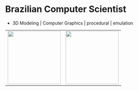 # Brazilian Computer Scientist

* 3D Modeling | Computer Graphics | procedural | emulation

<table style="margin: 0 auto;">
    <tr>
      <td>
        <img height="170px" src="https://github-readme-streak-stats.herokuapp.com/?user=natanduartedev&theme=dark&hide_border=false"/>
      </td>
      <td>
        <img height="170px" src="https://github-readme-stats.vercel.app/api/top-langs/?username=natanduartedev&theme=dark&hide_border=false&include_all_commits=true&count_private=true&layout=compact"/>
      </td>
    </tr>
</table>
